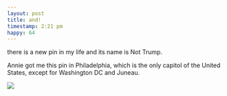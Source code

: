 ```yaml
---
layout: post
title: and!
timestamp: 2:21 pm
happy: 64
---
```


there is a new pin in my life and its name is Not Trump.

Annie got me this pin in Philadelphia, which is the only capitol of the United States, except for Washington DC and Juneau.

![](https://lh3.googleusercontent.com/vWWuWLZ2fuDo_ct3tiNg23YQVdnwtmTpyxzaK1HVjGmr2Nz-1HWn6IRKACVv1ZTATig4oatWi13-vfPj4KMtSD_JCLJfSEfXkE-YpY5j9gfvf4zJRIKPtCRZpF0xzfBpen2zLotYNawRJkrm1fZjD3XLDsz4FlTNrPcXN5Dbqm9sPUv9sOpl4rwyx6zDxHlNJYamOFLWbrQRpkE39s7sZqY8sLT-V700PDC_thVy73YNdtVXcvxOXH7IjcLqVlSRNbELGtTlUw2eVjcXJuD_O7lRA-pj8qJXGu5c3k9c878qJv0kMFBBlZLk-NErVLM9HtJ1C21P7bTBek6CSuDxgefqG5OiD52xAqJpNx48i5fzS4Oyd1zpEG3ndkajd7YrZABFsJW0BQotYj7ph_IZvdFS2y-KYyVHSUi4BMjYCI6WAxbI5xW_3duqlxVs6xPRUbkn4M2-8LfIOBFgKinSn9wSJpBjK6caMbXzBv8pi5xw7gVnJkpWgU-mBak_wQSftzPLDyjXENQIy1FJ-yxDwM9dI8V0n77785h4-6V8b3HTuRdu467iKhu60OZOEExEihi16Je3zFwYJlpAgexj0UnSYOPq52H9wNFQuGXkmq3AlR5oSg=w573-h763-no)
